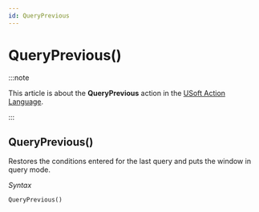 ```yaml
---
id: QueryPrevious
---
```


# QueryPrevious()




:::note

This article is about the **QueryPrevious** action in the [USoft Action Language](/docs/Task_flow/Action_Language_reference/USoft_Action_Language.md).

:::

## **QueryPrevious()**

Restores the conditions entered for the last query and puts the window in query mode.

*Syntax*

```
QueryPrevious()
```

 